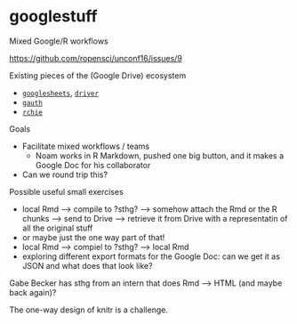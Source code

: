 # googlestuff
Mixed Google/R workflows

<https://github.com/ropensci/unconf16/issues/9>

Existing pieces of the (Google Drive) ecosystem

  * [`googlesheets`](https://github.com/jennybc/googlesheets), [`driver`](https://github.com/noamross/driver)
  * [`gauth`](https://github.com/ropenscilabs/gauth)
  * [`rchie`](https://github.com/ropensci/rchie)

Goals

  * Facilitate mixed workflows / teams
    - Noam works in R Markdown, pushed one big button, and it makes a Google Doc for his collaborator
  * Can we round trip this?
  

Possible useful small exercises

  * local Rmd --> compile to ?sthg? --> somehow attach the Rmd or the R chunks --> send to Drive --> retrieve it from Drive with a representatin of all the original stuff
  * or maybe just the one way part of that!
  * local Rmd --> compiel to ?sthg? --> local Rmd
  * exploring different export formats for the Google Doc: can we get it as JSON and what does that look like?
  
Gabe Becker has sthg from an intern that does Rmd --> HTML (and maybe back again)?

The one-way design of knitr is a challenge.
